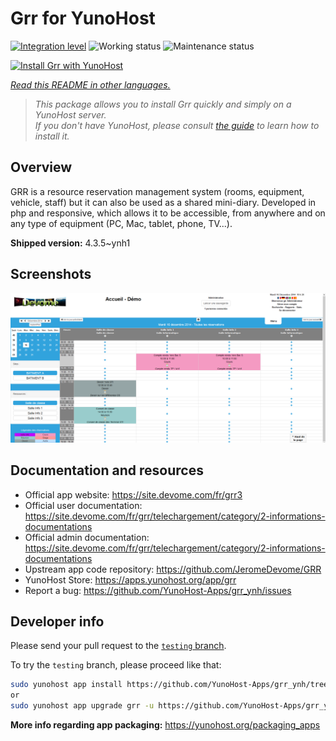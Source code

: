 <!--
N.B.: This README was automatically generated by <https://github.com/YunoHost/apps/tree/master/tools/readme_generator>
It shall NOT be edited by hand.
-->

# Grr for YunoHost

[![Integration level](https://dash.yunohost.org/integration/grr.svg)](https://dash.yunohost.org/appci/app/grr) ![Working status](https://ci-apps.yunohost.org/ci/badges/grr.status.svg) ![Maintenance status](https://ci-apps.yunohost.org/ci/badges/grr.maintain.svg)

[![Install Grr with YunoHost](https://install-app.yunohost.org/install-with-yunohost.svg)](https://install-app.yunohost.org/?app=grr)

*[Read this README in other languages.](./ALL_README.md)*

> *This package allows you to install Grr quickly and simply on a YunoHost server.*  
> *If you don't have YunoHost, please consult [the guide](https://yunohost.org/install) to learn how to install it.*

## Overview

GRR is a resource reservation management system (rooms, equipment, vehicle, staff) but it can also be used as a shared mini-diary. Developed in php and responsive, which allows it to be accessible, from anywhere and on any type of equipment (PC, Mac, tablet, phone, TV...).


**Shipped version:** 4.3.5~ynh1

## Screenshots

![Screenshot of Grr](./doc/screenshots/home.png)

## Documentation and resources

- Official app website: <https://site.devome.com/fr/grr3>
- Official user documentation: <https://site.devome.com/fr/grr/telechargement/category/2-informations-documentations>
- Official admin documentation: <https://site.devome.com/fr/grr/telechargement/category/2-informations-documentations>
- Upstream app code repository: <https://github.com/JeromeDevome/GRR>
- YunoHost Store: <https://apps.yunohost.org/app/grr>
- Report a bug: <https://github.com/YunoHost-Apps/grr_ynh/issues>

## Developer info

Please send your pull request to the [`testing` branch](https://github.com/YunoHost-Apps/grr_ynh/tree/testing).

To try the `testing` branch, please proceed like that:

```bash
sudo yunohost app install https://github.com/YunoHost-Apps/grr_ynh/tree/testing --debug
or
sudo yunohost app upgrade grr -u https://github.com/YunoHost-Apps/grr_ynh/tree/testing --debug
```

**More info regarding app packaging:** <https://yunohost.org/packaging_apps>
